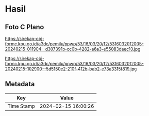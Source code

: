 # Hasil

## Foto C Plano

https://sirekap-obj-formc.kpu.go.id/a3dc/pemilu/ppwp/53/16/03/20/12/5316032012005-20240215-011904--d307391b-cc0b-4282-a6a3-e55083daec10.jpg

https://sirekap-obj-formc.kpu.go.id/a3dc/pemilu/ppwp/53/16/03/20/12/5316032012005-20240215-102900--5d5150e2-210f-412b-bab2-e73a3315f819.jpg


## Metadata

| Key        | Value               |
| ---------- | ------------------- |
| Time Stamp | 2024-02-15 16:00:26 |



